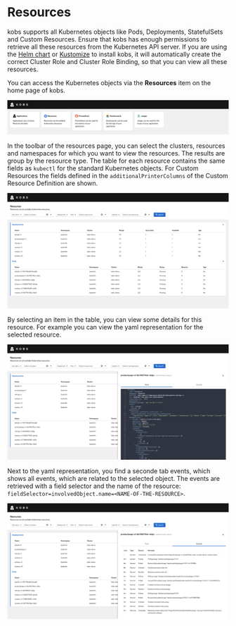 # Resources

kobs supports all Kubernetes objects like Pods, Deployments, StatefulSets and Custom Resources. Ensure that kobs has enough permissions to retrieve all these resources from the Kubernetes API server. If you are using the [Helm chart](../installation/helm.md) or [Kustomize](../installation/kustomize.md) to install kobs, it will automatically create the correct Cluster Role and Cluster Role Binding, so that you can view all these resources.

You can access the Kubernetes objects via the **Resources** item on the home page of kobs.

![Home](assets/home.png)

In the toolbar of the resources page, you can select the clusters, resources and namespaces for which you want to view the resources. The results are group by the resource type. The table for each resource contains the same fields as `kubectl` for the standard Kubernetes objects. For Custom Resources the fields defined in the `additionalPrinterColumns` of the Custom Resource Definition are shown.

![Resources](assets/resources.png)

By selecting an item in the table, you can view some details for this resource. For example you can view the yaml representation for the selected resource.

![YAML](assets/resources-yaml.png)

Next to the yaml representation, you find a seconde tab events, which shows all events, which are related to the selected object. The events are retrieved with a field selector and the name of the resource: `fieldSelector=involvedObject.name=<NAME-OF-THE-RESOURCE>`.

![Events](assets/resources-events.png)
